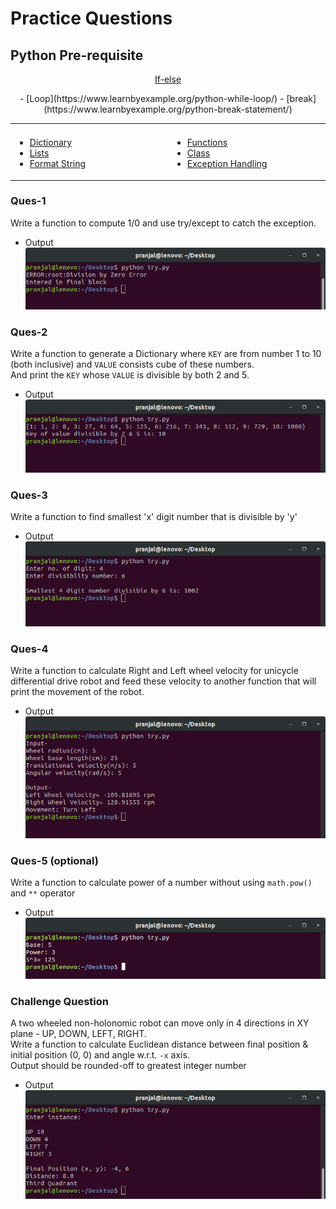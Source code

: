 # Practice Questions
## Python Pre-requisite
<div align="center">
<table width="90%"> 
  <td width="30%">
      
  <tr>  
  
  [If-else](https://www.learnbyexample.org/python-if-else-elif-statement/) 
  </tr>
   - [Loop](https://www.learnbyexample.org/python-while-loop/)
   - [break](https://www.learnbyexample.org/python-break-statement/)
   
  </td>
  
  <td width="30%">
      
  - [Dictionary](https://www.learnbyexample.org/python-dictionary/)
  - [Lists](https://www.learnbyexample.org/python-list/) 
  - [Format String](https://www.learnbyexample.org/python-string-format-method/)
    
  </td>
 
  <td width="30%">
    
  - [Functions](https://www.learnbyexample.org/python-functions/)
  - [Class](https://www.learnbyexample.org/python-classes-and-objects/)
  - [Exception Handling](https://www.learnbyexample.org/python-exceptions-try-except/)
  
  </td>
  </table>
</div>

### Ques-1
Write a function to compute 1/0 and use try/except to catch the exception.
- Output \
![](output-img/ques-1.png)

### Ques-2
Write a function to generate a Dictionary where `KEY` are from number 1 to 10 (both inclusive) and `VALUE` consists cube of these numbers. \
And print the `KEY` whose `VALUE` is divisible by both 2 and 5.
- Output \
![](output-img/ques-2.png)

### Ques-3
Write a function to find smallest 'x' digit number that is divisible by 'y'
- Output \
![](output-img/ques-3.png)

### Ques-4
Write a function to calculate Right and Left wheel velocity for unicycle differential drive robot
and feed these velocity to another function that will print the movement of the robot.
- Output \
![](output-img/ques-4.png)

### Ques-5 (optional)
Write a function to calculate power of a number without using `math.pow()` and `**` operator
- Output \
![](output-img/ques-5.png)

### Challenge Question
A two wheeled non-holonomic robot can move only in 4 directions in XY plane - UP, DOWN, LEFT, RIGHT. \
Write a function to calculate Euclidean distance between final position & initial position (0, 0) and angle w.r.t. `-x` axis. \
Output should be rounded-off to greatest integer number
- Output
![](output-img/challenge.png)

